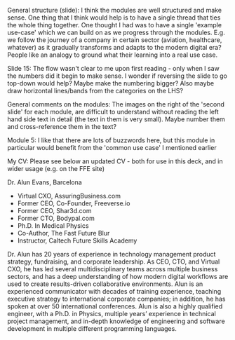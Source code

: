General structure (slide): I think the modules are well structured and make sense. One thing that I think would help is to have a single thread that ties the whole thing together. One thought I had was to have a single 'example use-case' which we can build on as we progress through the modules. E.g. we follow the journey of a company in certain sector (aviation, healthcare, whatever) as it gradually transforms and adapts to the modern digital era? People like an analogy to ground what their learning into a real use case.


Slide 15: The flow wasn't clear to me upon first reading - only when I saw the numbers did it begin to make sense. I wonder if reversing the slide to go top-down would help? Maybe make the numbering bigger? Also maybe draw horizontal lines/bands from the categories on the LHS? 

General comments on the modules: The images on the right of the 'second slide' for each module, are difficult to understand without reading the left hand side text in detail (the text in them is very small). Maybe number them and cross-reference them in the text?

Module 5: I like that there are lots of buzzwords here, but this module in particular would benefit from the 'common use case' I mentioned earlier

My CV: Please see below an updated CV - both for use in this deck, and in wider usage (e.g. on the FFE site)

Dr. Alun Evans, Barcelona

- Virtual CXO, AssuringBusiness.com
- Former CEO, Co-Founder, Freeverse.io
- Former CEO, Shar3d.com
- Former CTO, Bodypal.com
- Ph.D. In Medical Physics
- Co-Author, The Fast Future Blur
- Instructor, Caltech Future Skills Academy

Dr. Alun has 20 years of experience in technology management product strategy, fundraising, and corporate leadership. As CEO, CTO, and Virtual CXO, he has led several multidisciplinary teams across multiple business sectors, and has a deep understanding of how modern digital workflows are used to create results-driven collaborative environments. Alun is an experienced communicator with decades of training experience, teaching executive strategy to international corporate companies; in addition, he has spoken at over 50 international conferences. Alun is also a highly qualified engineer, with a Ph.D. in Physics, multiple years’ experience in technical project management, and in-depth knowledge of engineering and software development in multiple different programming languages.


